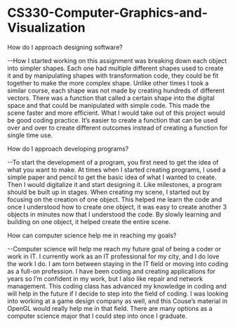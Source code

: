 # CS330-Computer-Graphics-and-Visualization


How do I approach designing software?

--How I started working on this assignment was breaking down each object into simpler shapes. Each one had multiple different shapes used to create it and by manipulating shapes with transformation code, they could be fit together to make the more complex shape. Unlike other times I took a similar course, each shape was not made by creating hundreds of different vectors. There was a function that called a certain shape into the digital space and that could be manipulated with simple code. This made the scene faster and more efficient. What I would take out of this project would be good coding practice. It’s easier to create a function that can be used over and over to create different outcomes instead of creating a function for single time use. 

How do I approach developing programs?

--To start the development of a program, you first need to get the idea of what you want to make. At times when I started creating programs, I used a simple paper and pencil to get the basic idea of what I wanted to create. Then I would digitalize it and start designing it. Like milestones, a program should be built up in stages. When creating my scene, I started out by focusing on the creation of one object. This helped me learn the code and once I understood how to create one object, it was easy to create another 3 objects in minutes now that I understood the code. By slowly learning and building on one object, it helped create the entire scene. 

How can computer science help me in reaching my goals?

--Computer science will help me reach my future goal of being a coder or work in IT. I currently work as an IT professional for my city, and I do love the work I do. I am torn between staying in the IT field or moving into coding as a full-on profession. I have been coding and creating applications for years so I’m confident in my work, but I also like repair and network management. This coding class has advanced my knowledge in coding and will help in the future if I decide to step into the field of coding. I was looking into working at a game design company as well, and this Couse’s material in OpenGL would really help me in that field. There are many options as a computer science major that I could step into once I graduate. 
